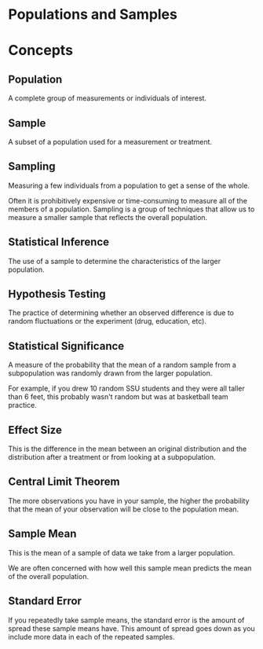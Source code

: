 # Populations and Samples

# Concepts

## Population

A complete group of measurements or individuals of interest.

## Sample

A subset of a population used for a measurement or treatment.

## Sampling

Measuring a few individuals from a population to get a sense of the whole.

Often it is prohibitively expensive or time-consuming to measure all of the members of a population.
Sampling is a group of techniques that allow us to measure a smaller sample that reflects the overall population.

## Statistical Inference

The use of a sample to determine the characteristics of the larger population.

## Hypothesis Testing

The practice of determining whether an observed difference is due to random fluctuations or the experiment (drug, education, etc).

## Statistical Significance

A measure of the probability that the mean of a random sample from a subpopulation was randomly drawn from the larger population.

For example, if you drew 10 random SSU students and they were all taller than 6 feet, this probably wasn't random but was at basketball team practice.

## Effect Size

This is the difference in the mean between an original distribution and the distribution after a treatment or from looking at a subpopulation.

## Central Limit Theorem

The more observations you have in your sample, the higher the probability that the mean of your observation will be close to the population mean.

## Sample Mean

This is the mean of a sample of data we take from a larger population.

We are often concerned with how well this sample mean predicts the mean of the overall population.

## Standard Error

If you repeatedly take sample means, the standard error is the amount of spread these sample means have.
This amount of spread goes down as you include more data in each of the repeated samples.